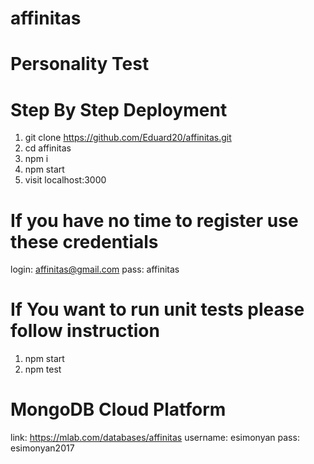# affinitas
# Personality Test

# Step By Step Deployment

1) git clone https://github.com/Eduard20/affinitas.git
2) cd affinitas
3) npm i
4) npm start
5) visit localhost:3000

# If you have no time to register use these credentials

login: affinitas@gmail.com
pass: affinitas

# If You want to run unit tests please follow instruction
1) npm start
2) npm test

# MongoDB Cloud Platform

link: https://mlab.com/databases/affinitas
username: esimonyan
pass: esimonyan2017
